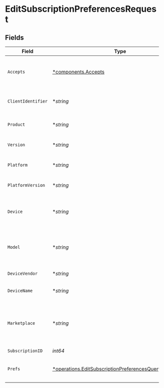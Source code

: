 # EditSubscriptionPreferencesRequest


## Fields

| Field                                                                                                                           | Type                                                                                                                            | Required                                                                                                                        | Description                                                                                                                     | Example                                                                                                                         |
| ------------------------------------------------------------------------------------------------------------------------------- | ------------------------------------------------------------------------------------------------------------------------------- | ------------------------------------------------------------------------------------------------------------------------------- | ------------------------------------------------------------------------------------------------------------------------------- | ------------------------------------------------------------------------------------------------------------------------------- |
| `Accepts`                                                                                                                       | [*components.Accepts](../../models/components/accepts.md)                                                                       | :heavy_minus_sign:                                                                                                              | Indicates the client accepts the indicated media types                                                                          |                                                                                                                                 |
| `ClientIdentifier`                                                                                                              | **string*                                                                                                                       | :heavy_minus_sign:                                                                                                              | An opaque identifier unique to the client                                                                                       | abc123                                                                                                                          |
| `Product`                                                                                                                       | **string*                                                                                                                       | :heavy_minus_sign:                                                                                                              | The name of the client product                                                                                                  | Plex for Roku                                                                                                                   |
| `Version`                                                                                                                       | **string*                                                                                                                       | :heavy_minus_sign:                                                                                                              | The version of the client application                                                                                           | 2.4.1                                                                                                                           |
| `Platform`                                                                                                                      | **string*                                                                                                                       | :heavy_minus_sign:                                                                                                              | The platform of the client                                                                                                      | Roku                                                                                                                            |
| `PlatformVersion`                                                                                                               | **string*                                                                                                                       | :heavy_minus_sign:                                                                                                              | The version of the platform                                                                                                     | 4.3 build 1057                                                                                                                  |
| `Device`                                                                                                                        | **string*                                                                                                                       | :heavy_minus_sign:                                                                                                              | A relatively friendly name for the client device                                                                                | Roku 3                                                                                                                          |
| `Model`                                                                                                                         | **string*                                                                                                                       | :heavy_minus_sign:                                                                                                              | A potentially less friendly identifier for the device model                                                                     | 4200X                                                                                                                           |
| `DeviceVendor`                                                                                                                  | **string*                                                                                                                       | :heavy_minus_sign:                                                                                                              | The device vendor                                                                                                               | Roku                                                                                                                            |
| `DeviceName`                                                                                                                    | **string*                                                                                                                       | :heavy_minus_sign:                                                                                                              | A friendly name for the client                                                                                                  | Living Room TV                                                                                                                  |
| `Marketplace`                                                                                                                   | **string*                                                                                                                       | :heavy_minus_sign:                                                                                                              | The marketplace on which the client application is distributed                                                                  | googlePlay                                                                                                                      |
| `SubscriptionID`                                                                                                                | *int64*                                                                                                                         | :heavy_check_mark:                                                                                                              | N/A                                                                                                                             |                                                                                                                                 |
| `Prefs`                                                                                                                         | [*operations.EditSubscriptionPreferencesQueryParamPrefs](../../models/operations/editsubscriptionpreferencesqueryparamprefs.md) | :heavy_minus_sign:                                                                                                              | N/A                                                                                                                             | {<br/>"minVideoQuality": 720<br/>}                                                                                              |